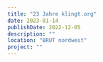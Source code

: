 ```yaml
---
title: "23 Jahre klingt.org"
date: 2023-01-14
publishDate: 2022-12-05
description: ""
location: "BRUT nordwest"
project: ""
---
```


